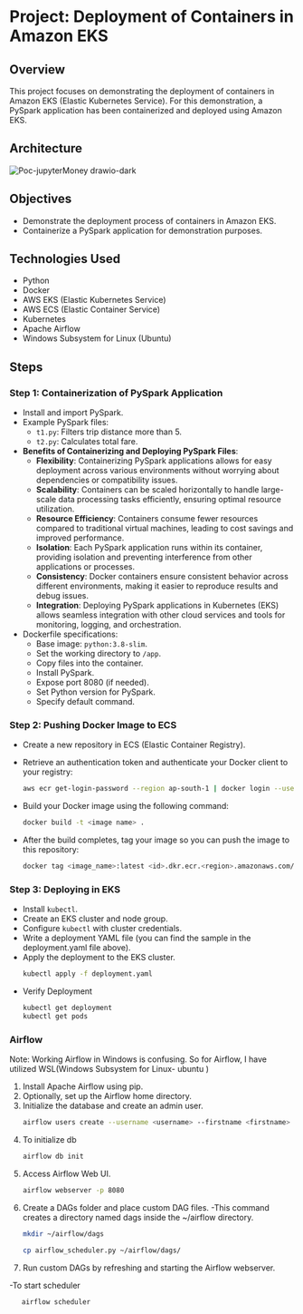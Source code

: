 # Project: Deployment of Containers in Amazon EKS

## Overview

This project focuses on demonstrating the deployment of containers in Amazon EKS (Elastic Kubernetes Service). For this demonstration, a PySpark application has been containerized and deployed using Amazon EKS.

## Architecture

![Poc-jupyterMoney drawio-dark](https://github.com/Raghav670/Deployment-of-Containers-in-Amazon-EKS/assets/74827764/65ff0608-2ca0-4655-af32-c14b6237da0b)



## Objectives

- Demonstrate the deployment process of containers in Amazon EKS.
- Containerize a PySpark application for demonstration purposes.

## Technologies Used

- Python
- Docker
- AWS EKS (Elastic Kubernetes Service)
- AWS ECS (Elastic Container Service)
- Kubernetes
- Apache Airflow
- Windows Subsystem for Linux (Ubuntu)

## Steps

### Step 1: Containerization of PySpark Application

- Install and import PySpark.
- Example PySpark files:
  - `t1.py`: Filters trip distance more than 5.
  - `t2.py`: Calculates total fare.
- **Benefits of Containerizing and Deploying PySpark Files**:
  - **Flexibility**: Containerizing PySpark applications allows for easy deployment across various environments without worrying about dependencies or compatibility issues.
  - **Scalability**: Containers can be scaled horizontally to handle large-scale data processing tasks efficiently, ensuring optimal resource utilization.
  - **Resource Efficiency**: Containers consume fewer resources compared to traditional virtual machines, leading to cost savings and improved performance.
  - **Isolation**: Each PySpark application runs within its container, providing isolation and preventing interference from other applications or processes.
  - **Consistency**: Docker containers ensure consistent behavior across different environments, making it easier to reproduce results and debug issues.
  - **Integration**: Deploying PySpark applications in Kubernetes (EKS) allows seamless integration with other cloud services and tools for monitoring, logging, and orchestration.
- Dockerfile specifications:
  - Base image: `python:3.8-slim`.
  - Set the working directory to `/app`.
  - Copy files into the container.
  - Install PySpark.
  - Expose port 8080 (if needed).
  - Set Python version for PySpark.
  - Specify default command.

### Step 2: Pushing Docker Image to ECS

- Create a new repository in ECS (Elastic Container Registry).

- Retrieve an authentication token and authenticate your Docker client to your registry:
  ```bash
  aws ecr get-login-password --region ap-south-1 | docker login --username AWS --password-stdin <id>.dkr.ecr.<region>.amazonaws.com

- Build your Docker image using the following command:
  ```bash
  docker build -t <image name> .
- After the build completes, tag your image so you can push the image to this repository:
  ```bash
  docker tag <image_name>:latest <id>.dkr.ecr.<region>.amazonaws.com/<repo_name>:latest

### Step 3: Deploying in EKS

- Install `kubectl`.
- Create an EKS cluster and node group.
- Configure `kubectl` with cluster credentials.
- Write a deployment YAML file (you can find the sample in the deployment.yaml file above).
- Apply the deployment to the EKS cluster.
  ```bash
  kubectl apply -f deployment.yaml
- Verify Deployment
  ```bash
  kubectl get deployment
  kubectl get pods

### Airflow

Note: Working Airflow in Windows is confusing. So for Airflow, I have utilized WSL(Windows Subsystem for Linux- ubuntu )

1. Install Apache Airflow using pip.
3. Optionally, set up the Airflow home directory.
4. Initialize the database and create an admin user.
   ```bash
   airflow users create --username <username> --firstname <firstname> --lastname <lastname> --role <role> --email <email>

5. To initialize db
    ```bash
    airflow db init
    
6. Access Airflow Web UI.
   ```bash
   airflow webserver -p 8080

8. Create a DAGs folder and place custom DAG files.
   -This command creates a directory named dags inside the ~/airflow directory.
   ```bash
   mkdir ~/airflow/dags

   cp airflow_scheduler.py ~/airflow/dags/
   
10. Run custom DAGs by refreshing and starting the Airflow webserver.

-To  start scheduler
  ```bash
     airflow scheduler
